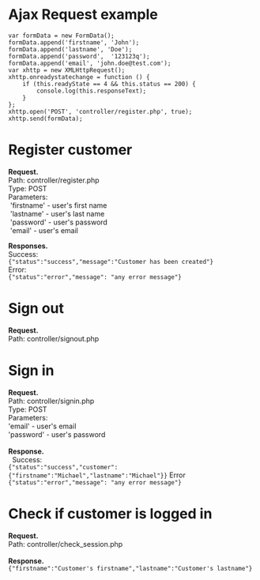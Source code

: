 # Ajax Request example
```
var formData = new FormData();
formData.append('firstname', 'John');
formData.append('lastname', 'Doe');
formData.append('password',  '123123q');
formData.append('email', 'john.doe@test.com');
var xhttp = new XMLHttpRequest();
xhttp.onreadystatechange = function () {
    if (this.readyState == 4 && this.status == 200) {
        console.log(this.responseText);
    }
};
xhttp.open('POST', 'controller/register.php', true);
xhttp.send(formData);
```

# Register customer
**Request.**<br />
Path: controller/register.php<br />
Type: POST<br />
Parameters:<br />
        &nbsp;'firstname' - user's first name<br />
        &nbsp;'lastname' - user's last name<br />
        &nbsp;'password' - user's password<br />
        &nbsp;'email' - user's email<br />

**Responses.**<br />
Success:<br />
    ```
    {"status":"success","message":"Customer has been created"}
    ```
    <br />
Error:<br />
    ```
    {"status":"error","message": "any error message"}
    ```
<br />
# Sign out
**Request.**<br />
Path: controller/signout.php
<br />
# Sign in
**Request.**<br />
Path: controller/signin.php<br />
Type: POST<br />
Parameters:<br />
        'email' - user's email<br />
        'password' - user's password<br />
<br />
**Response.**<br />
    Success:<br />
    ```
    {"status":"success","customer":{"firstname":"Michael","lastname":"Michael"}}
    ```
    Error<br />
    ```
    {"status":"error","message": "any error message"}
    ```
<br />
# Check if customer is logged in
**Request.**<br />
Path: controller/check_session.php<br />
    <br />
**Response.**<br />
    ```
    {"firstname":"Customer's firstname","lastname":"Customer's lastname"}
    ```
